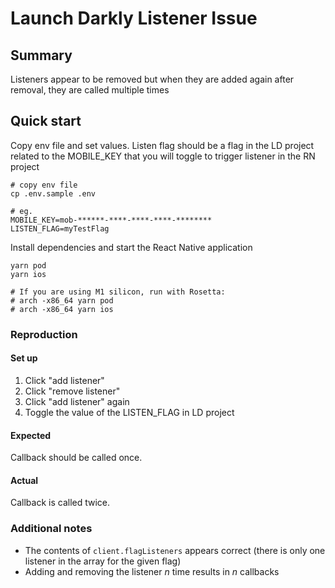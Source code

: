 # Launch Darkly Listener Issue

## Summary

Listeners appear to be removed but when they are added again after removal, they are called multiple times

## Quick start

Copy env file and set values. Listen flag should be a flag in the LD project related to the MOBILE_KEY that you will 
toggle to trigger listener in the RN project 
```shell
# copy env file
cp .env.sample .env
```

```dotenv
# eg.
MOBILE_KEY=mob-******-****-****-****-********
LISTEN_FLAG=myTestFlag
```

Install dependencies and start the React Native application
```shell
yarn pod
yarn ios

# If you are using M1 silicon, run with Rosetta:
# arch -x86_64 yarn pod
# arch -x86_64 yarn ios
```

### Reproduction

#### Set up
1. Click "add listener"
2. Click "remove listener"
3. Click "add listener" again
4. Toggle the value of the LISTEN_FLAG in LD project

#### Expected
Callback should be called once.

#### Actual
Callback is called twice.

### Additional notes

- The contents of `client.flagListeners` appears correct (there is only one listener in the array for the given flag)
- Adding and removing the listener _n_ time results in _n_ callbacks
